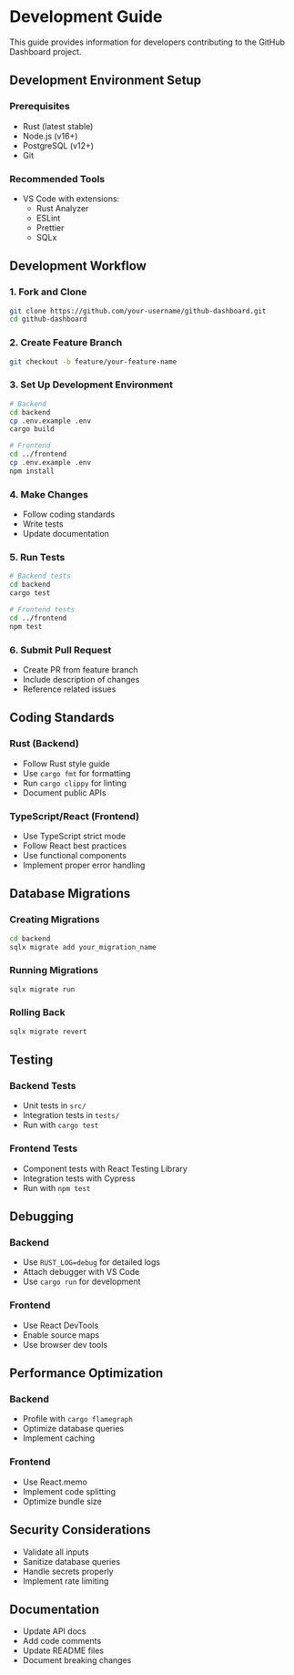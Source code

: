 # Development Guide

This guide provides information for developers contributing to the GitHub Dashboard project.

## Development Environment Setup

### Prerequisites
- Rust (latest stable)
- Node.js (v16+)
- PostgreSQL (v12+)
- Git

### Recommended Tools
- VS Code with extensions:
  - Rust Analyzer
  - ESLint
  - Prettier
  - SQLx

## Development Workflow

### 1. Fork and Clone
```bash
git clone https://github.com/your-username/github-dashboard.git
cd github-dashboard
```

### 2. Create Feature Branch
```bash
git checkout -b feature/your-feature-name
```

### 3. Set Up Development Environment
```bash
# Backend
cd backend
cp .env.example .env
cargo build

# Frontend
cd ../frontend
cp .env.example .env
npm install
```

### 4. Make Changes
- Follow coding standards
- Write tests
- Update documentation

### 5. Run Tests
```bash
# Backend tests
cd backend
cargo test

# Frontend tests
cd ../frontend
npm test
```

### 6. Submit Pull Request
- Create PR from feature branch
- Include description of changes
- Reference related issues

## Coding Standards

### Rust (Backend)
- Follow Rust style guide
- Use `cargo fmt` for formatting
- Run `cargo clippy` for linting
- Document public APIs

### TypeScript/React (Frontend)
- Use TypeScript strict mode
- Follow React best practices
- Use functional components
- Implement proper error handling

## Database Migrations

### Creating Migrations
```bash
cd backend
sqlx migrate add your_migration_name
```

### Running Migrations
```bash
sqlx migrate run
```

### Rolling Back
```bash
sqlx migrate revert
```

## Testing

### Backend Tests
- Unit tests in `src/`
- Integration tests in `tests/`
- Run with `cargo test`

### Frontend Tests
- Component tests with React Testing Library
- Integration tests with Cypress
- Run with `npm test`

## Debugging

### Backend
- Use `RUST_LOG=debug` for detailed logs
- Attach debugger with VS Code
- Use `cargo run` for development

### Frontend
- Use React DevTools
- Enable source maps
- Use browser dev tools

## Performance Optimization

### Backend
- Profile with `cargo flamegraph`
- Optimize database queries
- Implement caching

### Frontend
- Use React.memo
- Implement code splitting
- Optimize bundle size

## Security Considerations

- Validate all inputs
- Sanitize database queries
- Handle secrets properly
- Implement rate limiting

## Documentation

- Update API docs
- Add code comments
- Update README files
- Document breaking changes 